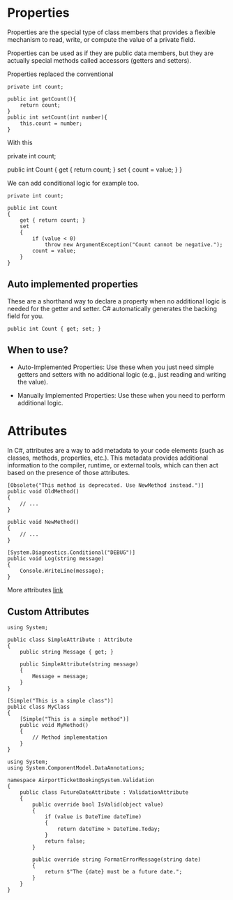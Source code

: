 # Properties

Properties are the special type of class members that provides a flexible mechanism to read, write, or compute the value of a private field.

Properties can be used as if they are public data members, but they are actually special methods called accessors (getters and setters).

Properties replaced the conventional 

```
private int count;

public int getCount(){
    return count;
}
public int setCount(int number){
    this.count = number;
}
```

With this

private int count;

public int Count
{
    get { return count; }
    set { count = value; }
}

We can add conditional logic for example too.

```
private int count;

public int Count
{
    get { return count; }
    set
    {
        if (value < 0) 
            throw new ArgumentException("Count cannot be negative.");
        count = value;
    }
}
```

## Auto implemented properties

These are a shorthand way to declare a property when no additional logic is needed for the getter and setter. C# automatically generates the backing field for you.

```
public int Count { get; set; }
```
## When to use?

- Auto-Implemented Properties: Use these when you just need simple getters and setters with no additional logic (e.g., just reading and writing the value).

- Manually Implemented Properties: Use these when you need to perform additional logic.

# Attributes

In C#, attributes are a way to add metadata to your code elements (such as classes, methods, properties, etc.). This metadata provides additional information to the compiler, runtime, or external tools, which can then act based on the presence of those attributes.

```
[Obsolete("This method is deprecated. Use NewMethod instead.")]
public void OldMethod()
{
    // ...
}

public void NewMethod()
{
    // ...
}
```
```
[System.Diagnostics.Conditional("DEBUG")]
public void Log(string message)
{
    Console.WriteLine(message);
}
```

More attributes [link](https://juvenile-longship-fbf.notion.site/Attributes-39c1ad11aa7443ed837463bfe7e9fd6c)
## Custom Attributes

```
using System;

public class SimpleAttribute : Attribute
{
    public string Message { get; }

    public SimpleAttribute(string message)
    {
        Message = message;
    }
}
```

```
[Simple("This is a simple class")]
public class MyClass
{
    [Simple("This is a simple method")]
    public void MyMethod()
    {
        // Method implementation
    }
}
```

```
using System;
using System.ComponentModel.DataAnnotations;

namespace AirportTicketBookingSystem.Validation
{
    public class FutureDateAttribute : ValidationAttribute
    {
        public override bool IsValid(object value)
        {
            if (value is DateTime dateTime)
            {
                return dateTime > DateTime.Today;
            }
            return false;
        }

        public override string FormatErrorMessage(string date)
        {
            return $"The {date} must be a future date.";
        }
    }
}
```
